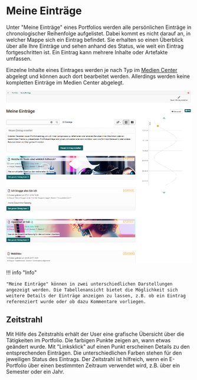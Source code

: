 # Meine Einträge

Unter "Meine Einträge" eines Portfolios werden alle persönlichen Einträge in chronologischer Reihenfolge aufgelistet. Dabei kommt es nicht darauf an, in welcher Mappe sich ein Eintrag befindet. Sie erhalten so einen Überblick über alle Ihre Einträge und sehen anhand des Status, wie weit ein Eintrag fortgeschritten ist. Ein Eintrag kann mehrere Inhalte oder Artefakte umfassen.

Einzelne Inhalte eines Eintrages werden je nach Typ im [Medien Center](../personal_menu/Media_Center.de.md) abgelegt und können auch dort bearbeitet werden. Allerdings werden keine kompletten Einträge im Medien Center abgelegt.

![meine_eintraege.png](assets/Meine_Eintraege_portfolio.png)

!!! info "Info"
    
    "Meine Einträge" können in zwei unterschiedlichen Darstellungen angezeigt werden. Die Tabellenansicht bietet die Möglichkeit sich weitere Details der Einträge anzeigen zu lassen, z.B. ob ein Eintrag referenziert wurde oder ob dazu Kommentare vorliegen.

## Zeitstrahl

Mit Hilfe des Zeitstrahls erhält der User eine grafische Übersicht über die Tätigkeiten im Portfolio. Die farbigen Punkte zeigen an, wann etwas geändert wurde. Mit "Linksklick" auf einen Punkt erscheinen Details zu den entsprechenden Einträgen. Die unterschiedlichen Farben stehen für den jeweiligen Status des Eintrags. Der Zeitstrahl ist hilfreich, wenn ein E-Portfolio über einen bestimmten Zeitraum verwendet wird, z.B. über ein Semester oder ein Jahr.


